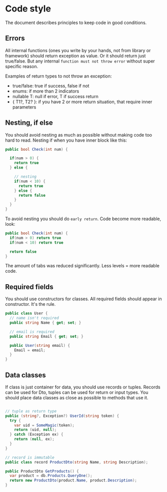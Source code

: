 # Code style

The document describes principles to keep code in good conditions.

## Errors

All internal functions (ones you write by your hands, not from library or framework) should
return exception as value. Or it should return just true/false. But any internal
`function must not throw error` without super specific reason.

Examples of return types to not throw an exception:

- true/false: true if success, false if not
- enums: if more than 2 indicators
- nullable T: null if error, T if success return
- { T1?, T2? }: if you have 2 or more return situation, that require inner parameters

## Nesting, if else

You should avoid nesting as much as possible without making code too hard to read.
Nesting if when you have inner block like this:

```csharp
public bool Check(int num) {

  if(num > 0) {
    return true
  } else {

    // nesting
    if(num < 10) {
      return true
    } else {
      return false
    }
  }
}
```

To avoid nesting you should do `early return`.
Code become more readable, look:

```csharp
public bool Check(int num) {
  if(num > 0) return true
  if(num < 10) return true

  return false
}
```

The amount of tabs was reduced significantly.
Less levels = more readable code.

## Required fields

You should use constructors for classes. All required fields should appear in constructor. It's the rule.

```csharp
public class User {
  // name isn't required
  public string Name { get; set; }

  // email is required
  public string Email { get; set; }

  public User(string email) {
    Email = email;
  }
}
```

## Data classes

If class is just container for data, you should use records or tuples. Records can be used for Dto, tuples can be used for return or input types.
You should place data classes as close as possible to methods that use it.

```csharp

// tuple as return type
public (string?, Exception?) UserId(string token) {
  try {
    var uid = SomeMagic(token);
    return (uid, null);
  } catch (Exception ex) {
    return (null, ex);
  }
}

// record is immutable
public class record ProductDto(string Name, string Description);

public ProductDto GetProducts() {
  var product = db.Products.QueryOne();
  return new ProductDto(product.Name, product.Description);
}

```
